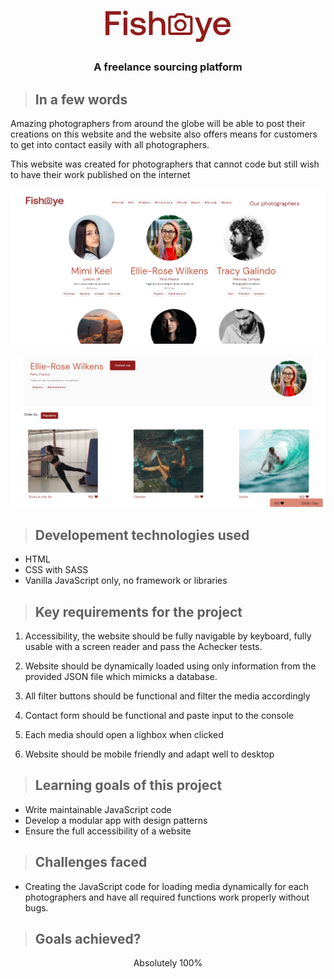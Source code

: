 <h1 align="center">
<svg width="200" height="50" viewBox="0 0 200 50" fill="none" xmlns="http://www.w3.org/2000/svg">
<path d="M24.7206 0.911621V6.51058H6.31164V17.5783H21.4333V22.9168H6.31164V39.1929H0V0.911621H24.7206Z" fill="#911C1C"/>
<path d="M34.5825 1.04167C35.24 1.69271 35.6344 2.60417 35.6344 3.64583C35.6344 4.6875 35.24 5.46875 34.5825 6.11979C33.925 6.77083 33.0046 7.16146 31.9527 7.16146C30.9007 7.16146 30.1118 6.77083 29.3228 6.11979C28.6654 5.46875 28.2709 4.55729 28.2709 3.64583C28.2709 2.60417 28.6654 1.82292 29.3228 1.04167C29.9803 0.390625 30.9007 0 31.9527 0C33.0046 0 33.7936 0.390625 34.5825 1.04167ZM34.8455 11.1979V39.1927H28.9283V11.1979H34.8455Z" fill="#911C1C"/>
<path d="M43.261 36.9792C40.8941 35.2865 39.7107 32.9427 39.7107 29.9479H45.4964C45.6279 31.3802 46.2853 32.6823 47.6002 33.5937C48.9152 34.5052 50.4931 35.026 52.4655 35.026C54.3064 35.026 55.7528 34.6354 56.9362 33.9844C58.1196 33.3333 58.6456 32.4219 58.6456 31.25C58.6456 30.3385 58.3826 29.6875 57.8566 29.1667C57.3307 28.6458 56.6732 28.3854 55.7528 28.125C54.8323 27.8646 53.5174 27.7344 51.808 27.474H51.6765L50.8876 27.3438C48.6522 27.0833 46.6798 26.6927 45.2334 26.1719C43.787 25.651 42.472 24.8698 41.6831 23.8281C40.7626 22.7865 40.3682 21.4844 40.3682 19.6615C40.3682 17.9688 40.8941 16.4063 41.8146 15.1042C42.735 13.8021 44.1814 12.7604 45.8908 11.9792C47.6002 11.1979 49.5726 10.9375 51.808 10.9375C55.3583 10.9375 58.2511 11.7188 60.355 13.2812C62.5904 14.8438 63.7738 17.0573 63.9053 19.9219H58.1196C57.9881 18.6198 57.3307 17.5781 56.1472 16.7969C54.9638 16.0156 53.5174 15.4948 51.808 15.4948C50.0986 15.4948 48.6522 15.8854 47.7317 16.5365C46.6798 17.1875 46.1538 18.099 46.1538 19.2708C46.1538 20.0521 46.4168 20.7031 46.8113 21.0938C47.3373 21.4844 47.9947 21.7448 48.7837 22.0052C49.5726 22.1354 50.7561 22.3958 52.334 22.526C52.4655 22.526 52.4655 22.526 52.597 22.526C52.7284 22.526 52.7284 22.526 52.8599 22.526C55.3583 22.7865 57.3307 23.1771 59.0401 23.6979C60.618 24.2188 62.0644 25 62.9849 26.1719C64.0368 27.3438 64.5628 28.9062 64.5628 30.8594C64.5628 32.5521 64.0368 34.1146 62.9849 35.4167C61.9329 36.7188 60.4865 37.7604 58.6456 38.5417C56.8047 39.1927 54.8323 39.5833 52.4655 39.5833C48.6522 39.4531 45.6279 38.6719 43.261 36.9792Z" fill="#911C1C"/>
<path d="M75.3452 0.911621V17.9689L74.4248 16.6668C75.3452 14.9741 76.6602 13.5418 78.2381 12.5002C79.816 11.4585 81.7884 10.9377 84.2867 10.9377C87.7055 10.9377 90.4669 11.9793 92.5707 13.9325C94.6746 16.0158 95.7266 19.271 95.7266 23.8283V39.1929H89.8094V24.0887C89.8094 21.4845 89.2834 19.4012 88.1 17.9689C86.9166 16.5366 85.2072 15.8856 83.1033 15.8856C81.5254 15.8856 80.2105 16.2762 79.027 16.9272C77.8436 17.7085 77.0546 18.7502 76.3972 20.0522C75.7397 21.3543 75.4767 23.047 75.4767 24.87V39.0627H69.5596V0.911621H75.3452Z" fill="#911C1C"/>
<path d="M149.507 11.1976L157.396 32.8122L165.023 11.1976H171.335L158.58 43.4893C157.922 45.182 157.265 46.4841 156.739 47.3955C156.213 48.307 155.555 48.958 154.635 49.3486C153.846 49.7393 152.794 49.9997 151.348 49.9997H144.905V44.7913H149.112C149.901 44.7913 150.559 44.6611 150.953 44.5309C151.348 44.4007 151.742 44.1403 152.005 43.7497C152.268 43.359 152.531 42.708 152.926 41.9268L154.109 39.1924L143.064 11.0674H149.507V11.1976Z" fill="#911C1C"/>
<path d="M179.224 37.63C176.989 36.4582 175.279 34.7655 174.096 32.6821C172.912 30.4686 172.255 27.9946 172.255 25.13C172.255 22.2655 172.781 19.6613 173.964 17.578C175.148 15.4946 176.726 13.8019 178.83 12.63C180.934 11.4582 183.3 10.8071 186.062 10.8071C188.823 10.8071 191.19 11.328 193.294 12.3696C195.398 13.4113 196.976 14.9738 198.159 17.0571C199.342 19.1405 200 21.4842 200 24.0884C200 24.479 200 24.7394 200 25.13C200 25.5207 200 25.9113 199.868 26.3019H178.567C178.567 26.4321 178.567 26.4321 178.567 26.4321V26.5623C178.698 28.1248 178.961 29.5571 179.619 30.729C180.276 31.9009 181.196 32.8123 182.38 33.4634C183.563 34.1144 184.878 34.5051 186.456 34.5051C188.297 34.5051 189.875 34.1144 191.058 33.203C192.373 32.2915 193.162 31.1196 193.557 29.5571H199.605C199.211 31.3801 198.554 33.0728 197.37 34.5051C196.187 35.9373 194.74 37.1092 193.031 38.0207C191.19 38.8019 189.218 39.3228 186.982 39.3228C184.089 39.453 181.459 38.8019 179.224 37.63ZM182.774 16.4061C181.722 16.9269 180.802 17.7082 180.145 18.7498C179.487 19.7915 178.961 20.8332 178.83 22.1353H193.951C193.688 20.0519 192.899 18.3592 191.584 17.3175C190.269 16.1457 188.429 15.6248 186.325 15.6248C185.141 15.4946 183.958 15.8853 182.774 16.4061Z" fill="#911C1C"/>
<path d="M135.437 7.94287H129.257L125.707 4.03662H114.004L110.454 7.94287H104.274C102.17 7.94287 100.329 9.63558 100.329 11.8491V35.0262C100.329 37.1095 102.038 38.9324 104.274 38.9324H135.437C137.541 38.9324 139.382 37.2397 139.382 35.0262V11.7189C139.382 9.63558 137.673 7.94287 135.437 7.94287ZM135.437 34.896H104.405V11.7189H112.295L115.845 7.81266H124.129L127.548 11.7189H135.437V34.896ZM119.921 13.672C114.53 13.672 110.191 17.9689 110.191 23.3075C110.191 28.646 114.53 32.9429 119.921 32.9429C125.312 32.9429 129.652 28.646 129.652 23.3075C129.652 17.9689 125.312 13.672 119.921 13.672ZM119.921 29.1668C116.765 29.1668 114.135 26.5627 114.135 23.4377C114.135 20.3127 116.765 17.7085 119.921 17.7085C123.077 17.7085 125.707 20.3127 125.707 23.4377C125.707 26.5627 123.077 29.1668 119.921 29.1668Z" fill="#911C1C"/>
</svg></h1>

<h3 align="center">A freelance sourcing platform</h3>

>## **In a few words**
Amazing photographers from around the globe will be able to post their creations on this website and the website also offers means for customers to get into contact easily with all photographers.

This website was created for photographers that cannot code but still wish to have their work published on the internet


<p align="center"><img src="README-media/P6-homepage.png">

<p align="center"><img src="README-media/P6-profil-page.png">

>## **Developement technologies used**
* HTML
* CSS with SASS
* Vanilla JavaScript only, no framework or libraries 

>## **Key requirements for the project**
1. Accessibility, the website should be fully navigable by keyboard, fully usable with a screen reader and pass the Achecker tests.

2. Website should be dynamically loaded using only information from the provided JSON file which mimicks a database.

3. All filter buttons should be functional and filter the media accordingly

4. Contact form should be functional and paste input to the console

5. Each media should open a lighbox when clicked

6. Website should be mobile friendly and adapt well to desktop

>## **Learning goals of this project**
* Write maintainable JavaScript code
* Develop a modular app with design patterns
* Ensure the full accessibility of a website

>## **Challenges faced**
* Creating the JavaScript code for loading media dynamically for each photographers and have all required functions work properly without bugs.

>## **Goals achieved?**

<p align="center">Absolutely 100%</p>
